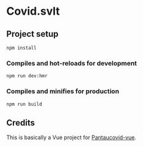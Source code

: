 # Covid.svlt

## Project setup
```
npm install
```

### Compiles and hot-reloads for development
```
npm run dev:hmr
```

### Compiles and minifies for production
```
npm run build
```

## Credits

This is basically a Vue project for [Pantaucovid-vue](https://github.com/fiqryq/Pantaucovid-vue).
